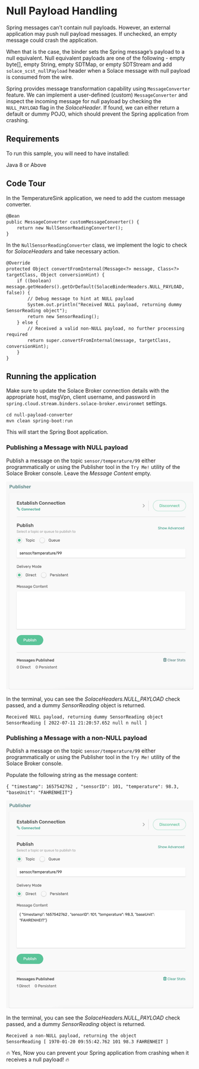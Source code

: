 # Null Payload Handling

Spring messages can’t contain null payloads. However, an external application may push null payload messages. If unchecked, an empty message could crash the application. 

When that is the case, the binder sets the Spring message’s payload to a null equivalent. Null equivalent payloads are one of the following - empty byte[], empty String, empty SDTMap, or empty SDTStream and add `solace_scst_nullPayload` header when a Solace message with null payload is consumed from the wire.

Spring provides message transformation capability using `MessageConverter` feature. We can implement a user-defined (custom)  `MessageConverter` and inspect the incoming message for null payload by checking the `NULL_PAYLOAD` flag in the *SolaceHeader*. If found, we can either return a default or dummy POJO, which should prevent the Spring application from crashing.

## Requirements

To run this sample, you will need to have installed:

Java 8 or Above

## Code Tour

In the TemperatureSink application, we need to add the custom message converter.

```
@Bean
public MessageConverter customMessageConverter() {
    return new NullSensorReadingConverter();
}
```

In the `NullSensorReadingConverter` class, we implement the logic to check for *SolaceHeaders* and take necessary action.

```
@Override
protected Object convertFromInternal(Message<?> message, Class<?> targetClass, Object conversionHint) {
    if ((boolean) message.getHeaders().getOrDefault(SolaceBinderHeaders.NULL_PAYLOAD, false)) {
        // Debug message to hint at NULL payload
        System.out.println("Received NULL payload, returning dummy SensorReading object");
        return new SensorReading();
    } else {
        // Received a valid non-NULL payload, no further processing required
        return super.convertFromInternal(message, targetClass, conversionHint);
    }
}
```

## Running the application

Make sure to update the Solace Broker connection details with the appropriate host, msgVpn, client username, and password in `spring.cloud.stream.binders.solace-broker.environmet` settings.

```
cd null-payload-converter
mvn clean spring-boot:run
```
This will start the Spring Boot application.

### Publishing a Message with NULL payload
Publish a message on the topic `sensor/temperature/99` either programmatically or using the Publisher tool in the `Try Me!` utility of the Solace Broker console. Leave the *Message Content* empty.

<p align="center"><img width="640" alt="auth" src="images/tryme-publisher-1.jpg"></p>

In the terminal, you can see the *SolaceHeaders.NULL_PAYLOAD* check passed, and a dummy *SensorReading* object is returned.
```
Received NULL payload, returning dummy SensorReading object
SensorReading [ 2022-07-11 21:20:57.652 null n null ]
```

### Publishing a Message with a non-NULL payload
Publish a message on the topic `sensor/temperature/99` either programmatically or using the Publisher tool in the `Try Me!` utility of the Solace Broker console. 

Populate the following string as the message content:
```
{ "timestamp": 1657542762 , "sensorID": 101, "temperature": 98.3, "baseUnit": "FAHRENHEIT"}
```

<p align="center"><img width="640" alt="auth" src="images/tryme-publisher-2.jpg"></p>

In the terminal, you can see the *SolaceHeaders.NULL_PAYLOAD* check passed, and a dummy *SensorReading* object is returned.
```
Received a non-NULL payload, returning the object
SensorReading [ 1970-01-20 09:55:42.762 101 98.3 FAHRENHEIT ]
```

🔥 Yes, Now you can prevent your Spring application from crashing when it receives a null payload! 🔥